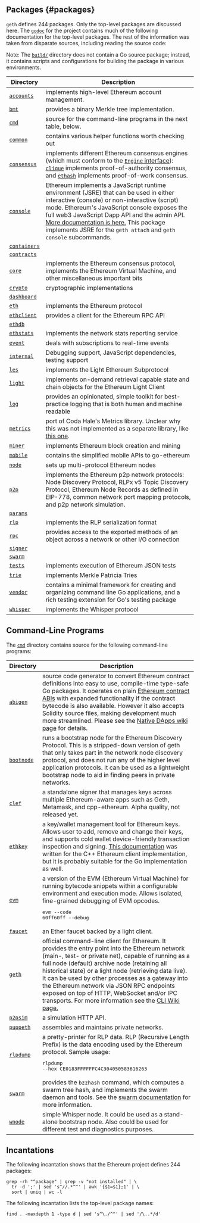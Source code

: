 ## Packages {#packages}

`geth` defines 244 packages. Only the top-level packages are discussed here. The [`godoc`](https://godoc.org/github.com/ethereum/go-ethereum#pkg-subdirectories) for the project contains much of the following documentation for the top-level packages. The rest of the information was taken from disparate sources, including reading the source code:

Note: The [`build/`](https://github.com/ethereum/go-ethereum/tree/master/build) directory does not contain a Go source package; instead, it contains scripts and configurations for building the package in various environments.

| Directory | Description |
| --- | --- |
| [`accounts`](https://github.com/ethereum/go-ethereum/tree/master/accounts) | implements high-level Ethereum account management. |
| [`bmt`](https://github.com/ethereum/go-ethereum/tree/master/bmt) | provides a binary Merkle tree implementation. |
| [`cmd`](https://github.com/ethereum/go-ethereum/tree/master/cmd) | source for the command-line programs in the next table, below. |
| [`common`](https://github.com/ethereum/go-ethereum/tree/master/common) | contains various helper functions worth checking out |
| [`consensus`](https://github.com/ethereum/go-ethereum/tree/master/consensus) | implements different Ethereum consensus engines (which must conform to the [`Engine` interface](https://godoc.org/github.com/ethereum/go-ethereum/consensus#Engine)): [`clique`](https://godoc.org/github.com/ethereum/go-ethereum/consensus/clique) implements proof-of-authority consensus, and [`ethash`](https://godoc.org/github.com/ethereum/go-ethereum/consensus/ethash) implements proof-of-work consensus. |
| [`console`](https://github.com/ethereum/go-ethereum/tree/master/console) | Ethereum implements a JavaScript runtime environment (JSRE) that can be used in either interactive (console) or non-interactive (script) mode. Ethereum&#039;s JavaScript console exposes the full web3 JavaScript Dapp API and the admin API. [More documentation is here.](https://github.com/ethereum/go-ethereum/wiki/JavaScript-Console) This package implements JSRE for the `geth attach` and `geth console` subcommands. |
| [`containers`](https://github.com/ethereum/go-ethereum/tree/master/containers) |  |
| [`contracts`](https://github.com/ethereum/go-ethereum/tree/master/contracts) |  |
| [`core`](https://github.com/ethereum/go-ethereum/tree/master/core) | implements the Ethereum consensus protocol, implements the Ethereum Virtual Machine, and other miscellaneous important bits |
| [`crypto`](https://github.com/ethereum/go-ethereum/tree/master/crypto) | cryptographic implementations |
| [`dashboard`](https://github.com/ethereum/go-ethereum/tree/master/dashboard) |  |
| [`eth`](https://github.com/ethereum/go-ethereum/tree/master/eth) | implements the Ethereum protocol |
| [`ethclient`](https://github.com/ethereum/go-ethereum/tree/master/ethclient) | provides a client for the Ethereum RPC API |
| [`ethdb`](https://github.com/ethereum/go-ethereum/tree/master/ethdb) |  |
| [`ethstats`](https://github.com/ethereum/go-ethereum/tree/master/ethstats) | implements the network stats reporting service |
| [`event`](https://github.com/ethereum/go-ethereum/tree/master/event) | deals with subscriptions to real-time events |
| [`internal`](https://github.com/ethereum/go-ethereum/tree/master/internal) | Debugging support, JavaScript dependencies, testing support |
| [`les`](https://github.com/ethereum/go-ethereum/tree/master/les) | implements the Light Ethereum Subprotocol |
| [`light`](https://github.com/ethereum/go-ethereum/tree/master/light) | implements on-demand retrieval capable state and chain objects for the Ethereum Light Client |
| [`log`](https://github.com/ethereum/go-ethereum/tree/master/log) | provides an opinionated, simple toolkit for best-practice logging that is both human and machine readable |
| [`metrics`](https://github.com/ethereum/go-ethereum/tree/master/metrics) | port of Coda Hale&#039;s Metrics library. Unclear why this was not implemented as a separate library, like [this one](https://github.com/rcrowley/go-metrics). |
| [`miner`](https://github.com/ethereum/go-ethereum/tree/master/miner) | implements Ethereum block creation and mining |
| [`mobile`](https://github.com/ethereum/go-ethereum/tree/master/mobile) | contains the simplified mobile APIs to go-ethereum |
| [`node`](https://github.com/ethereum/go-ethereum/tree/master/node) | sets up multi-protocol Ethereum nodes |
| [`p2p`](https://github.com/ethereum/go-ethereum/tree/master/p2p) | implements the Ethereum p2p network protocols: Node Discovery Protocol, RLPx v5 Topic Discovery Protocol, Ethereum Node Records as defined in EIP-778, common network port mapping protocols, and p2p network simulation. |
| [`params`](https://github.com/ethereum/go-ethereum/tree/master/params) |  |
| [`rlp`](https://github.com/ethereum/go-ethereum/tree/master/rlp) | implements the RLP serialization format |
| [`rpc`](https://github.com/ethereum/go-ethereum/tree/master/rpc) | provides access to the exported methods of an object across a network or other I/O connection |
| [`signer`](https://github.com/ethereum/go-ethereum/tree/master/signer) |  |
| [`swarm`](https://github.com/ethereum/go-ethereum/tree/master/swarm) |  |
| [`tests`](https://github.com/ethereum/go-ethereum/tree/master/tests) | implements execution of Ethereum JSON tests |
| [`trie`](https://github.com/ethereum/go-ethereum/tree/master/trie) | implements Merkle Patricia Tries |
| [`vendor`](https://github.com/ethereum/go-ethereum/tree/master/vendor) | contains a minimal framework for creating and organizing command line Go applications, and a rich testing extension for Go&#039;s testing package |
| [`whisper`](https://github.com/ethereum/go-ethereum/tree/master/whisper) | implements the Whisper protocol |

## Command-Line Programs
The [`cmd`](https://github.com/ethereum/go-ethereum/tree/master/cmd) directory contains source for the following command-line programs:

| Directory | Description |
| --- | --- |
| [`abigen`](https://github.com/ethereum/go-ethereum/tree/master/cmd/abigen) | source code generator to convert Ethereum contract definitions into easy to use, compile-time type-safe Go packages. It operates on plain [Ethereum contract ABIs](https://github.com/ethereum/wiki/wiki/Ethereum-Contract-ABI) with expanded functionality if the contract bytecode is also available. However it also accepts Solidity source files, making development much more streamlined. Please see the [Native DApps wiki page](https://github.com/ethereum/go-ethereum/wiki/Native-DApps:-Go-bindings-to-Ethereum-contracts) for details. |
| [`bootnode`](https://github.com/ethereum/go-ethereum/tree/master/cmd/bootnode) | runs a bootstrap node for the Ethereum Discovery Protocol. This is a stripped-down version of geth that only takes part in the network node discovery protocol, and does not run any of the higher level application protocols. It can be used as a lightweight bootstrap node to aid in finding peers in private networks.
| [`clef`](https://github.com/ethereum/go-ethereum/tree/master/cmd/clef) | a standalone signer that manages keys across multiple Ethereum-aware apps such as Geth, Metamask, and cpp-ethereum. Alpha quality, not released yet. 
| [`ethkey`](https://github.com/ethereum/go-ethereum/tree/master/cmd/ethkey) | a key/wallet management tool for Ethereum keys. Allows user to add, remove and change their keys, and supports cold wallet device-friendly transaction inspection and signing. [This documentation](https://github.com/ethereum/guide/blob/master/ethkey.md) was written for the C++ Ethereum client implementation, but it is probably suitable for the Go implementation as well. 
| [`evm`](https://github.com/ethereum/go-ethereum/tree/master/cmd/evm) | a version of the EVM (Ethereum Virtual Machine) for running bytecode snippets within a configurable environment and execution mode. Allows isolated, fine-grained debugging of EVM opcodes. <pre>evm --code 60ff60ff --debug</pre>
| [`faucet`](https://github.com/ethereum/go-ethereum/tree/master/cmd/faucet) | an Ether faucet backed by a light client. 
| [`geth`](https://github.com/ethereum/go-ethereum/tree/master/cmd/geth) | official command-line client for Ethereum. It provides the entry point into the Ethereum network (main-, test- or private net), capable of running as a full node (default) archive node (retaining all historical state) or a light node (retrieving data live). It can be used by other processes as a gateway into the Ethereum network via JSON RPC endpoints exposed on top of HTTP, WebSocket and/or IPC transports. For more information see the [CLI Wiki page.](https://github.com/ethereum/go-ethereum/wiki/Command-Line-Options)
| [`p2psim`](https://github.com/ethereum/go-ethereum/tree/master/cmd/p2psim) | a simulation HTTP API.
| [`puppeth`](https://github.com/ethereum/go-ethereum/tree/master/cmd/puppeth) | assembles and maintains private networks. 
| [`rlpdump`](https://github.com/ethereum/go-ethereum/tree/master/cmd/rlpdump) | a pretty-printer for RLP data. RLP (Recursive Length Prefix) is the data encoding used by the Ethereum protocol. Sample usage: <pre>rlpdump --hex CE0183FFFFFFC4C304050583616263</pre>
| [`swarm`](https://github.com/ethereum/go-ethereum/tree/master/cmd/swarm) | provides the `bzzhash` command, which computes a swarm tree hash, and implements the swarm daemon and tools. See the [swarm documentation](https://swarm-guide.readthedocs.io/) for more information. 
| [`wnode`](https://github.com/ethereum/go-ethereum/tree/master/cmd/wnode) | simple Whisper node. It could be used as a stand-alone bootstrap node. Also could be used for different test and diagnostics purposes. |

## Incantations
The following incantation shows that the Ethereum project defines 244 packages:

```
grep -rh "^package" | grep -v "not installed" | \
  tr -d ';' | sed 's^//.*^^' | awk '{$1=$1};1' | \
  sort | uniq | wc -l
```

The following incantation lists the top-level package names:

```find . -maxdepth 1 -type d | sed 's^\./^^' | sed '/\..*/d'```

